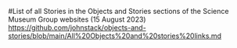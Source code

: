 #List of all Stories in the Objects and Stories sections of the Science Museum Group websites (15 August 2023)
https://github.com/johnstack/objects-and-stories/blob/main/All%20Objects%20and%20stories%20links.md
